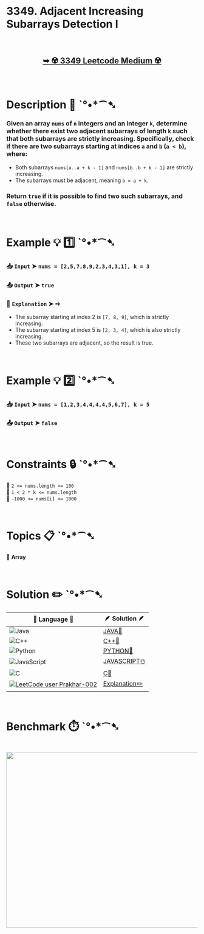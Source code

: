 # 3349. Adjacent Increasing Subarrays Detection I

</br>

<h2 align="center"> 

<a href="https://leetcode.com/problems/adjacent-increasing-subarrays-detection-i/description/?envType=daily-question&envId=2025-10-14"><strong>➥ ☢️ 3349 Leetcode Medium ☢️ </strong></a>
</h2>

</br>

# Description 📜 ˋ°•*⁀➷

### Given an array `nums` of `n` integers and an integer `k`, determine whether there exist two adjacent subarrays of length `k` such that both subarrays are strictly increasing. Specifically, check if there are two subarrays starting at indices `a` and `b` (`a < b`), where:

- Both subarrays `nums[a..a + k - 1]` and `nums[b..b + k - 1]` are strictly increasing.
- The subarrays must be adjacent, meaning `b = a + k`.

### Return `true` if it is possible to find two such subarrays, and `false` otherwise.

</br>

# Example 💡 1️⃣ ˋ°•*⁀➷

  ### 📥 `Input`  ➤ `nums = [2,5,7,8,9,2,3,4,3,1], k = 3`

  ### 📤 `Output`  ➤ `true`

  ### 🔦 `Explanation`  ➤ ➺

  - The subarray starting at index 2 is `[7, 8, 9]`, which is strictly increasing.
  - The subarray starting at index 5 is `[2, 3, 4]`, which is also strictly increasing.
  - These two subarrays are adjacent, so the result is true.

</br>

# Example 💡 2️⃣ ˋ°•*⁀➷

  ### 📥 `Input`  ➤ `nums = [1,2,3,4,4,4,4,5,6,7], k = 5`

  ### 📤 `Output`  ➤ `false`

</br>

# Constraints 🔒 ˋ°•*⁀➷

🔹 `2 <= nums.length <= 100` </br>
🔹 `1 < 2 * k <= nums.length` </br>
🔹 `-1000 <= nums[i] <= 1000` </br>

</br>

# Topics 📋 ˋ°•*⁀➷

🔸 **Array** </br>

</br>

# Solution ✏️ ˋ°•*⁀➷

| 📒 Language 📒  | 🪶 Solution 🪶 |
| ------------- | ------------- |
|  ![Java](https://img.shields.io/badge/java-%23ED8B00.svg?style=for-the-badge&logo=openjdk&logoColor=white)  | [JAVA🍁]() |
|  ![C++](https://img.shields.io/badge/c++-%2300599C.svg?style=for-the-badge&logo=c%2B%2B&logoColor=white)  | [C++🎲]()  |
|  ![Python](https://img.shields.io/badge/python-3670A0?style=for-the-badge&logo=python&logoColor=ffdd54)    | [PYTHON🍰]() |
| ![JavaScript](https://img.shields.io/badge/javascript-%23323330.svg?style=for-the-badge&logo=javascript&logoColor=%23F7DF1E)   | [JAVASCRIPT☃️]() |
|   ![C](https://img.shields.io/badge/c-%2300599C.svg?style=for-the-badge&logo=c&logoColor=white)   | [C💖]()  |
| [![LeetCode user Prakhar-002](https://img.shields.io/badge/dynamic/json?style=for-the-badge&labelColor=black&color=%23ffa116&label=Solved&query=solvedOverTotal&url=https%3A%2F%2Fleetcode-badge.vercel.app%2Fapi%2Fusers%2FPrakhar-002&logo=leetcode&logoColor=yellow)](https://leetcode.com/Prakhar-002/)  | [Explanation✏️]() |

</br>

# Benchmark ⏱️ ˋ°•*⁀➷

<h1  align="center" >

<img src ="https://github.com/user-attachments/assets/" width = "700px" height="462px" />

</h1>
